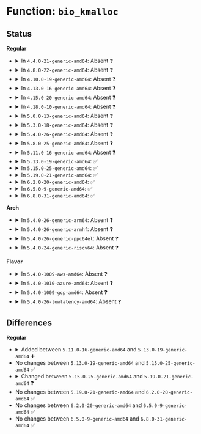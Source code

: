 # Function: <code>bio_kmalloc</code>

## Status
<b>Regular</b>
<ul>
<li>
<details>
<summary>In <code>4.4.0-21-generic-amd64</code>: Absent ❓</summary>

```json
{
  "name": "bio_kmalloc",
  "collision_type": "Unique Static",
  "inline_type": "Full",
  "funcs": [
    {
      "addr": 18446744071582720610,
      "name": "bio_kmalloc",
      "external": false,
      "loc": "include/linux/bio.h:454",
      "file": "block/bio.c",
      "inline": "declared, inlined",
      "caller_inline": [
        "block/bio.c:bio_copy_user_iov",
        "block/bio.c:bio_map_user_iov",
        "block/bio.c:bio_map_kern",
        "block/bio.c:bio_copy_kern"
      ],
      "caller_func": []
    }
  ],
  "symbols": []
}
```
</details>
</li>
<li>
<details>
<summary>In <code>4.8.0-22-generic-amd64</code>: Absent ❓</summary>

```json
{
  "name": "bio_kmalloc",
  "collision_type": "Unique Static",
  "inline_type": "Full",
  "funcs": [
    {
      "addr": 18446744071582999132,
      "name": "bio_kmalloc",
      "external": false,
      "loc": "include/linux/bio.h:403",
      "file": "block/bio.c",
      "inline": "declared, inlined",
      "caller_inline": [
        "block/bio.c:bio_copy_kern",
        "block/bio.c:bio_map_kern",
        "block/bio.c:bio_map_user_iov",
        "block/bio.c:bio_copy_user_iov"
      ],
      "caller_func": []
    }
  ],
  "symbols": []
}
```
</details>
</li>
<li>
<details>
<summary>In <code>4.10.0-19-generic-amd64</code>: Absent ❓</summary>

```json
{
  "name": "bio_kmalloc",
  "collision_type": "Unique Static",
  "inline_type": "Full",
  "funcs": [
    {
      "addr": 18446744071583104076,
      "name": "bio_kmalloc",
      "external": false,
      "loc": "include/linux/bio.h:400",
      "file": "block/bio.c",
      "inline": "declared, inlined",
      "caller_inline": [
        "block/bio.c:bio_copy_kern",
        "block/bio.c:bio_map_kern",
        "block/bio.c:bio_map_user_iov",
        "block/bio.c:bio_copy_user_iov"
      ],
      "caller_func": []
    }
  ],
  "symbols": []
}
```
</details>
</li>
<li>
<details>
<summary>In <code>4.13.0-16-generic-amd64</code>: Absent ❓</summary>

```json
{
  "name": "bio_kmalloc",
  "collision_type": "Unique Static",
  "inline_type": "Full",
  "funcs": [
    {
      "addr": 18446744071583159756,
      "name": "bio_kmalloc",
      "external": false,
      "loc": "include/linux/bio.h:412",
      "file": "block/bio.c",
      "inline": "declared, inlined",
      "caller_inline": [
        "block/bio.c:bio_copy_kern",
        "block/bio.c:bio_map_kern",
        "block/bio.c:bio_map_user_iov",
        "block/bio.c:bio_copy_user_iov"
      ],
      "caller_func": []
    }
  ],
  "symbols": []
}
```
</details>
</li>
<li>
<details>
<summary>In <code>4.15.0-20-generic-amd64</code>: Absent ❓</summary>

```json
{
  "name": "bio_kmalloc",
  "collision_type": "Unique Static",
  "inline_type": "Full",
  "funcs": [
    {
      "addr": 18446744071583335516,
      "name": "bio_kmalloc",
      "external": false,
      "loc": "include/linux/bio.h:408",
      "file": "block/bio.c",
      "inline": "declared, inlined",
      "caller_inline": [
        "block/bio.c:bio_copy_kern",
        "block/bio.c:bio_map_kern",
        "block/bio.c:bio_map_user_iov",
        "block/bio.c:bio_copy_user_iov"
      ],
      "caller_func": []
    }
  ],
  "symbols": []
}
```
</details>
</li>
<li>
<details>
<summary>In <code>4.18.0-10-generic-amd64</code>: Absent ❓</summary>

```json
{
  "name": "bio_kmalloc",
  "collision_type": "Unique Static",
  "inline_type": "Full",
  "funcs": [
    {
      "addr": 18446744071583544749,
      "name": "bio_kmalloc",
      "external": false,
      "loc": "include/linux/bio.h:441",
      "file": "block/bio.c",
      "inline": "declared, inlined",
      "caller_inline": [
        "block/bio.c:bio_copy_kern",
        "block/bio.c:bio_map_kern",
        "block/bio.c:bio_map_user_iov",
        "block/bio.c:bio_copy_user_iov"
      ],
      "caller_func": []
    }
  ],
  "symbols": []
}
```
</details>
</li>
<li>
<details>
<summary>In <code>5.0.0-13-generic-amd64</code>: Absent ❓</summary>

```json
{
  "name": "bio_kmalloc",
  "collision_type": "Unique Static",
  "inline_type": "Full",
  "funcs": [
    {
      "addr": 18446744071583667997,
      "name": "bio_kmalloc",
      "external": false,
      "loc": "include/linux/bio.h:396",
      "file": "block/bio.c",
      "inline": "declared, inlined",
      "caller_inline": [
        "block/bio.c:bio_copy_kern",
        "block/bio.c:bio_map_kern",
        "block/bio.c:bio_map_user_iov",
        "block/bio.c:bio_copy_user_iov"
      ],
      "caller_func": []
    }
  ],
  "symbols": []
}
```
</details>
</li>
<li>
<details>
<summary>In <code>5.3.0-18-generic-amd64</code>: Absent ❓</summary>

```json
{
  "name": "bio_kmalloc",
  "collision_type": "Unique Static",
  "inline_type": "Full",
  "funcs": [
    {
      "addr": 18446744071583856765,
      "name": "bio_kmalloc",
      "external": false,
      "loc": "include/linux/bio.h:403",
      "file": "block/bio.c",
      "inline": "declared, inlined",
      "caller_inline": [
        "block/bio.c:bio_copy_kern",
        "block/bio.c:bio_map_kern",
        "block/bio.c:bio_map_user_iov",
        "block/bio.c:bio_copy_user_iov"
      ],
      "caller_func": []
    }
  ],
  "symbols": []
}
```
</details>
</li>
<li>
<details>
<summary>In <code>5.4.0-26-generic-amd64</code>: Absent ❓</summary>

```json
{
  "name": "bio_kmalloc",
  "collision_type": "Unique Static",
  "inline_type": "Full",
  "funcs": [
    {
      "addr": 18446744071583959406,
      "name": "bio_kmalloc",
      "external": false,
      "loc": "include/linux/bio.h:403",
      "file": "block/bio.c",
      "inline": "declared, inlined",
      "caller_inline": [
        "block/bio.c:bio_copy_kern",
        "block/bio.c:bio_map_kern",
        "block/bio.c:bio_map_user_iov",
        "block/bio.c:bio_copy_user_iov"
      ],
      "caller_func": []
    }
  ],
  "symbols": []
}
```
</details>
</li>
<li>
<details>
<summary>In <code>5.8.0-25-generic-amd64</code>: Absent ❓</summary>

```json
{
  "name": "bio_kmalloc",
  "collision_type": "Static Duplication",
  "inline_type": "Full",
  "funcs": [
    {
      "addr": 18446744071583339290,
      "name": "bio_kmalloc",
      "external": false,
      "loc": "include/linux/bio.h:411",
      "file": "fs/squashfs/block.c",
      "inline": "declared, inlined",
      "caller_inline": [
        "fs/squashfs/block.c:squashfs_bio_read"
      ],
      "caller_func": []
    },
    {
      "addr": 18446744071584391098,
      "name": "bio_kmalloc",
      "external": false,
      "loc": "include/linux/bio.h:411",
      "file": "block/blk-map.c",
      "inline": "declared, inlined",
      "caller_inline": [
        "block/blk-map.c:blk_rq_map_kern",
        "block/blk-map.c:bio_map_kern",
        "block/blk-map.c:bio_map_user_iov",
        "block/blk-map.c:bio_copy_user_iov"
      ],
      "caller_func": []
    }
  ],
  "symbols": []
}
```
</details>
</li>
<li>
<details>
<summary>In <code>5.11.0-16-generic-amd64</code>: Absent ❓</summary>

```json
{
  "name": "bio_kmalloc",
  "collision_type": "Static Duplication",
  "inline_type": "Full",
  "funcs": [
    {
      "addr": 18446744071583455882,
      "name": "bio_kmalloc",
      "external": false,
      "loc": "include/linux/bio.h:422",
      "file": "fs/squashfs/block.c",
      "inline": "declared, inlined",
      "caller_inline": [
        "fs/squashfs/block.c:squashfs_bio_read"
      ],
      "caller_func": []
    },
    {
      "addr": 18446744071584505194,
      "name": "bio_kmalloc",
      "external": false,
      "loc": "include/linux/bio.h:422",
      "file": "block/blk-map.c",
      "inline": "declared, inlined",
      "caller_inline": [
        "block/blk-map.c:blk_rq_map_kern",
        "block/blk-map.c:bio_map_kern",
        "block/blk-map.c:bio_map_user_iov",
        "block/blk-map.c:bio_copy_user_iov"
      ],
      "caller_func": []
    }
  ],
  "symbols": []
}
```
</details>
</li>
<li>
<details>
<summary>In <code>5.13.0-19-generic-amd64</code>: ✅</summary>

```c
struct bio * bio_kmalloc(gfp_t gfp_mask, short unsigned int nr_iovecs)
```

```json
{
  "name": "bio_kmalloc",
  "collision_type": "Unique Global",
  "inline_type": "No",
  "funcs": [
    {
      "addr": 18446744071584496304,
      "name": "bio_kmalloc",
      "external": true,
      "loc": "block/bio.c:480",
      "file": "block/bio.c",
      "inline": "seen, unknown",
      "caller_inline": [],
      "caller_func": [
        "fs/squashfs/block.c:squashfs_bio_read",
        "block/blk-map.c:blk_rq_map_kern",
        "block/blk-map.c:blk_rq_map_kern",
        "block/blk-map.c:bio_map_user_iov",
        "block/blk-map.c:bio_copy_user_iov",
        "block/blk-crypto-fallback.c:blk_crypto_clone_bio"
      ]
    }
  ],
  "symbols": [
    {
      "addr": 18446744071584496304,
      "name": "bio_kmalloc",
      "section": ".text",
      "bind": "STB_GLOBAL",
      "size": 131
    }
  ]
}
```
</details>
</li>
<li>
<details>
<summary>In <code>5.15.0-25-generic-amd64</code>: ✅</summary>

```c
struct bio * bio_kmalloc(gfp_t gfp_mask, short unsigned int nr_iovecs)
```

```json
{
  "name": "bio_kmalloc",
  "collision_type": "Unique Global",
  "inline_type": "No",
  "funcs": [
    {
      "addr": 18446744071584904192,
      "name": "bio_kmalloc",
      "external": true,
      "loc": "block/bio.c:513",
      "file": "block/bio.c",
      "inline": "seen, unknown",
      "caller_inline": [],
      "caller_func": [
        "fs/squashfs/block.c:squashfs_bio_read",
        "block/blk-map.c:blk_rq_map_kern",
        "block/blk-map.c:blk_rq_map_kern",
        "block/blk-map.c:bio_map_user_iov",
        "block/blk-map.c:bio_copy_user_iov",
        "block/blk-crypto-fallback.c:blk_crypto_clone_bio"
      ]
    }
  ],
  "symbols": [
    {
      "addr": 18446744071584904192,
      "name": "bio_kmalloc",
      "section": ".text",
      "bind": "STB_GLOBAL",
      "size": 244
    }
  ]
}
```
</details>
</li>
<li>
<details>
<summary>In <code>5.19.0-21-generic-amd64</code>: ✅</summary>

```c
struct bio * bio_kmalloc(short unsigned int nr_vecs, gfp_t gfp_mask)
```

```json
{
  "name": "bio_kmalloc",
  "collision_type": "Unique Global",
  "inline_type": "No",
  "funcs": [
    {
      "addr": 18446744071585600416,
      "name": "bio_kmalloc",
      "external": true,
      "loc": "block/bio.c:575",
      "file": "block/bio.c",
      "inline": "seen, unknown",
      "caller_inline": [],
      "caller_func": [
        "fs/squashfs/block.c:squashfs_bio_read",
        "block/blk-map.c:blk_rq_map_kern",
        "block/blk-map.c:blk_rq_map_kern",
        "block/blk-map.c:bio_map_user_iov",
        "block/blk-map.c:bio_copy_user_iov",
        "block/blk-crypto-fallback.c:blk_crypto_fallback_clone_bio"
      ]
    }
  ],
  "symbols": [
    {
      "addr": 18446744071585600416,
      "name": "bio_kmalloc",
      "section": ".text",
      "bind": "STB_GLOBAL",
      "size": 56
    }
  ]
}
```
</details>
</li>
<li>
<details>
<summary>In <code>6.2.0-20-generic-amd64</code>: ✅</summary>

```c
struct bio * bio_kmalloc(short unsigned int nr_vecs, gfp_t gfp_mask)
```

```json
{
  "name": "bio_kmalloc",
  "collision_type": "Unique Global",
  "inline_type": "No",
  "funcs": [
    {
      "addr": 18446744071586368336,
      "name": "bio_kmalloc",
      "external": true,
      "loc": "block/bio.c:600",
      "file": "block/bio.c",
      "inline": "seen, unknown",
      "caller_inline": [],
      "caller_func": [
        "fs/squashfs/block.c:squashfs_bio_read",
        "block/blk-map.c:blk_rq_map_kern",
        "block/blk-map.c:blk_rq_map_kern",
        "block/blk-map.c:blk_rq_map_bio_alloc",
        "block/blk-map.c:bio_copy_user_iov",
        "block/blk-crypto-fallback.c:blk_crypto_fallback_clone_bio"
      ]
    }
  ],
  "symbols": [
    {
      "addr": 18446744071586368336,
      "name": "bio_kmalloc",
      "section": ".text",
      "bind": "STB_GLOBAL",
      "size": 56
    }
  ]
}
```
</details>
</li>
<li>
<details>
<summary>In <code>6.5.0-9-generic-amd64</code>: ✅</summary>

```c
struct bio * bio_kmalloc(short unsigned int nr_vecs, gfp_t gfp_mask)
```

```json
{
  "name": "bio_kmalloc",
  "collision_type": "Unique Global",
  "inline_type": "No",
  "funcs": [
    {
      "addr": 18446744071586614992,
      "name": "bio_kmalloc",
      "external": true,
      "loc": "block/bio.c:599",
      "file": "block/bio.c",
      "inline": "seen, unknown",
      "caller_inline": [],
      "caller_func": [
        "fs/squashfs/block.c:squashfs_bio_read",
        "block/blk-map.c:blk_rq_map_kern",
        "block/blk-map.c:bio_copy_kern",
        "block/blk-map.c:blk_rq_map_bio_alloc",
        "block/blk-map.c:bio_copy_user_iov",
        "block/blk-crypto-fallback.c:blk_crypto_fallback_clone_bio"
      ]
    }
  ],
  "symbols": [
    {
      "addr": 18446744071586614992,
      "name": "bio_kmalloc",
      "section": ".text",
      "bind": "STB_GLOBAL",
      "size": 56
    }
  ]
}
```
</details>
</li>
<li>
<details>
<summary>In <code>6.8.0-31-generic-amd64</code>: ✅</summary>

```c
struct bio * bio_kmalloc(short unsigned int nr_vecs, gfp_t gfp_mask)
```

```json
{
  "name": "bio_kmalloc",
  "collision_type": "Unique Global",
  "inline_type": "No",
  "funcs": [
    {
      "addr": 18446744071586885376,
      "name": "bio_kmalloc",
      "external": true,
      "loc": "block/bio.c:599",
      "file": "block/bio.c",
      "inline": "seen, unknown",
      "caller_inline": [],
      "caller_func": [
        "fs/squashfs/block.c:squashfs_bio_read",
        "block/blk-map.c:blk_rq_map_kern",
        "block/blk-map.c:bio_copy_kern",
        "block/blk-map.c:blk_rq_map_bio_alloc",
        "block/blk-map.c:bio_copy_user_iov",
        "block/blk-crypto-fallback.c:blk_crypto_fallback_clone_bio"
      ]
    }
  ],
  "symbols": [
    {
      "addr": 18446744071586885376,
      "name": "bio_kmalloc",
      "section": ".text",
      "bind": "STB_GLOBAL",
      "size": 56
    }
  ]
}
```
</details>
</li>
</ul>
<b>Arch</b>
<ul>
<li>
<details>
<summary>In <code>5.4.0-26-generic-arm64</code>: Absent ❓</summary>

```json
{
  "name": "bio_kmalloc",
  "collision_type": "Unique Static",
  "inline_type": "Full",
  "funcs": [
    {
      "addr": 18446603336495781100,
      "name": "bio_kmalloc",
      "external": false,
      "loc": "include/linux/bio.h:403",
      "file": "block/bio.c",
      "inline": "declared, inlined",
      "caller_inline": [
        "block/bio.c:bio_copy_kern",
        "block/bio.c:bio_map_kern",
        "block/bio.c:bio_map_user_iov",
        "block/bio.c:bio_copy_user_iov"
      ],
      "caller_func": []
    }
  ],
  "symbols": []
}
```
</details>
</li>
<li>
<details>
<summary>In <code>5.4.0-26-generic-armhf</code>: Absent ❓</summary>

```json
{
  "name": "bio_kmalloc",
  "collision_type": "Unique Static",
  "inline_type": "Full",
  "funcs": [
    {
      "addr": 3229133112,
      "name": "bio_kmalloc",
      "external": false,
      "loc": "include/linux/bio.h:403",
      "file": "block/bio.c",
      "inline": "declared, inlined",
      "caller_inline": [
        "block/bio.c:bio_copy_kern",
        "block/bio.c:bio_map_kern",
        "block/bio.c:bio_map_user_iov",
        "block/bio.c:bio_copy_user_iov"
      ],
      "caller_func": []
    }
  ],
  "symbols": []
}
```
</details>
</li>
<li>
<details>
<summary>In <code>5.4.0-26-generic-ppc64el</code>: Absent ❓</summary>

```json
{
  "name": "bio_kmalloc",
  "collision_type": "Unique Static",
  "inline_type": "Full",
  "funcs": [
    {
      "addr": 13835058055289957456,
      "name": "bio_kmalloc",
      "external": false,
      "loc": "include/linux/bio.h:403",
      "file": "block/bio.c",
      "inline": "declared, inlined",
      "caller_inline": [
        "block/bio.c:bio_copy_kern",
        "block/bio.c:bio_map_kern",
        "block/bio.c:bio_map_user_iov",
        "block/bio.c:bio_copy_user_iov"
      ],
      "caller_func": []
    }
  ],
  "symbols": []
}
```
</details>
</li>
<li>
<details>
<summary>In <code>5.4.0-24-generic-riscv64</code>: Absent ❓</summary>

```json
{
  "name": "bio_kmalloc",
  "collision_type": "Unique Static",
  "inline_type": "Full",
  "funcs": [
    {
      "addr": 18446743936274925038,
      "name": "bio_kmalloc",
      "external": false,
      "loc": "include/linux/bio.h:403",
      "file": "block/bio.c",
      "inline": "declared, inlined",
      "caller_inline": [
        "block/bio.c:bio_copy_kern",
        "block/bio.c:bio_map_kern",
        "block/bio.c:bio_map_user_iov",
        "block/bio.c:bio_copy_user_iov"
      ],
      "caller_func": []
    }
  ],
  "symbols": []
}
```
</details>
</li>
</ul>
<b>Flavor</b>
<ul>
<li>
<details>
<summary>In <code>5.4.0-1009-aws-amd64</code>: Absent ❓</summary>

```json
{
  "name": "bio_kmalloc",
  "collision_type": "Unique Static",
  "inline_type": "Full",
  "funcs": [
    {
      "addr": 18446744071583928142,
      "name": "bio_kmalloc",
      "external": false,
      "loc": "include/linux/bio.h:403",
      "file": "block/bio.c",
      "inline": "declared, inlined",
      "caller_inline": [
        "block/bio.c:bio_copy_kern",
        "block/bio.c:bio_map_kern",
        "block/bio.c:bio_map_user_iov",
        "block/bio.c:bio_copy_user_iov"
      ],
      "caller_func": []
    }
  ],
  "symbols": []
}
```
</details>
</li>
<li>
<details>
<summary>In <code>5.4.0-1010-azure-amd64</code>: Absent ❓</summary>

```json
{
  "name": "bio_kmalloc",
  "collision_type": "Unique Static",
  "inline_type": "Full",
  "funcs": [
    {
      "addr": 18446744071583865086,
      "name": "bio_kmalloc",
      "external": false,
      "loc": "include/linux/bio.h:403",
      "file": "block/bio.c",
      "inline": "declared, inlined",
      "caller_inline": [
        "block/bio.c:bio_copy_kern",
        "block/bio.c:bio_map_kern",
        "block/bio.c:bio_map_user_iov",
        "block/bio.c:bio_copy_user_iov"
      ],
      "caller_func": []
    }
  ],
  "symbols": []
}
```
</details>
</li>
<li>
<details>
<summary>In <code>5.4.0-1009-gcp-amd64</code>: Absent ❓</summary>

```json
{
  "name": "bio_kmalloc",
  "collision_type": "Unique Static",
  "inline_type": "Full",
  "funcs": [
    {
      "addr": 18446744071583911902,
      "name": "bio_kmalloc",
      "external": false,
      "loc": "include/linux/bio.h:403",
      "file": "block/bio.c",
      "inline": "declared, inlined",
      "caller_inline": [
        "block/bio.c:bio_copy_kern",
        "block/bio.c:bio_map_kern",
        "block/bio.c:bio_map_user_iov",
        "block/bio.c:bio_copy_user_iov"
      ],
      "caller_func": []
    }
  ],
  "symbols": []
}
```
</details>
</li>
<li>
<details>
<summary>In <code>5.4.0-26-lowlatency-amd64</code>: Absent ❓</summary>

```json
{
  "name": "bio_kmalloc",
  "collision_type": "Unique Static",
  "inline_type": "Full",
  "funcs": [
    {
      "addr": 18446744071584013198,
      "name": "bio_kmalloc",
      "external": false,
      "loc": "include/linux/bio.h:403",
      "file": "block/bio.c",
      "inline": "declared, inlined",
      "caller_inline": [
        "block/bio.c:bio_copy_kern",
        "block/bio.c:bio_map_kern",
        "block/bio.c:bio_map_user_iov",
        "block/bio.c:bio_copy_user_iov"
      ],
      "caller_func": []
    }
  ],
  "symbols": []
}
```
</details>
</li>
</ul>

## Differences
<b>Regular</b>
<ul>
<li>
<details>
<summary>Added between <code>5.11.0-16-generic-amd64</code> and <code>5.13.0-19-generic-amd64</code> ➕</summary>

```c
struct bio * bio_kmalloc(gfp_t gfp_mask, short unsigned int nr_iovecs)
```
</details>
</li>
<li>
No changes between <code>5.13.0-19-generic-amd64</code> and <code>5.15.0-25-generic-amd64</code> ✅
</li>
<li>
<details>
<summary>Changed between <code>5.15.0-25-generic-amd64</code> and <code>5.19.0-21-generic-amd64</code> ❓</summary>
<ul>
<li>
<b>Param added. </b>
<code>short unsigned int nr_vecs</code>
</li>
<li>
<b>Param removed. </b>
<code>short unsigned int nr_iovecs</code>
</li>
<li>
<b>Param reordered. </b>
<code>gfp_mask, nr_iovecs</code> ➡️ <code>nr_vecs, gfp_mask</code>
</li>
</ul>
</details>
</li>
<li>
No changes between <code>5.19.0-21-generic-amd64</code> and <code>6.2.0-20-generic-amd64</code> ✅
</li>
<li>
No changes between <code>6.2.0-20-generic-amd64</code> and <code>6.5.0-9-generic-amd64</code> ✅
</li>
<li>
No changes between <code>6.5.0-9-generic-amd64</code> and <code>6.8.0-31-generic-amd64</code> ✅
</li>
</ul>
